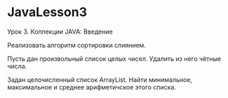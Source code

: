 # JavaLesson3

Урок 3. Коллекции JAVA: Введение

Реализовать алгоритм сортировки слиянием.

Пусть дан произвольный список целых чисел. Удалить из него чётные числа.

Задан целочисленный список ArrayList. Найти минимальное, максимальное и среднее арифметичское этого списка.
